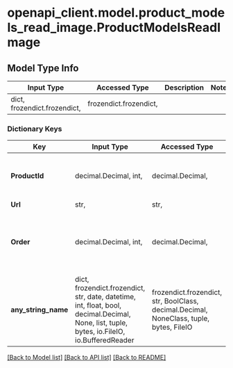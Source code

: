 # openapi_client.model.product_models_read_image.ProductModelsReadImage

## Model Type Info
Input Type | Accessed Type | Description | Notes
------------ | ------------- | ------------- | -------------
dict, frozendict.frozendict,  | frozendict.frozendict,  |  | 

### Dictionary Keys
Key | Input Type | Accessed Type | Description | Notes
------------ | ------------- | ------------- | ------------- | -------------
**ProductId** | decimal.Decimal, int,  | decimal.Decimal,  |  | [optional] value must be a 32 bit integer
**Url** | str,  | str,  | Url of Image | [optional] 
**Order** | decimal.Decimal, int,  | decimal.Decimal,  | Order of image (ascending). First image is the main image for the product. | [optional] value must be a 32 bit integer
**any_string_name** | dict, frozendict.frozendict, str, date, datetime, int, float, bool, decimal.Decimal, None, list, tuple, bytes, io.FileIO, io.BufferedReader | frozendict.frozendict, str, BoolClass, decimal.Decimal, NoneClass, tuple, bytes, FileIO | any string name can be used but the value must be the correct type | [optional]

[[Back to Model list]](../../README.md#documentation-for-models) [[Back to API list]](../../README.md#documentation-for-api-endpoints) [[Back to README]](../../README.md)

